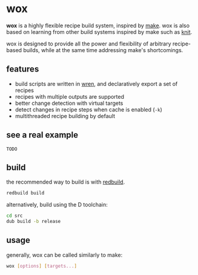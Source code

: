 
# wox

**wox** is a highly flexible recipe build system, inspired by [make](https://www.gnu.org/software/make/manual/make.html). wox is also based on learning from other build systems inspired by make such as [knit](https://github.com/zyedidia/knit).

wox is designed to provide all the power and flexibility of arbitrary recipe-based builds, while at the same time addressing make's shortcomings.

## features

+ build scripts are written in [wren](https://wren.io/), and declaratively export a set of recipes
+ recipes with multiple outputs are supported
+ better change detection with virtual targets
+ detect changes in recipe steps when cache is enabled (`-k`)
+ multithreaded recipe building by default

## see a real example

```wren
TODO
```

## build

the recommended way to build is with [redbuild](https://github.com/redthing1/redbuild2).

```sh
redbuild build
```

alternatively, build using the D toolchain:
```sh
cd src
dub build -b release
```

## usage

generally, wox can be called similarly to make:

```sh
wox [options] [targets...]
```
